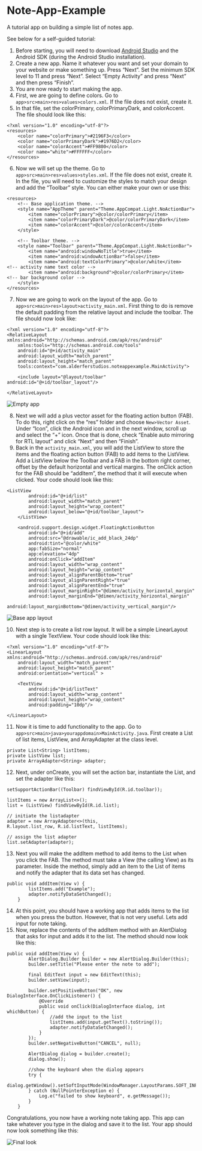 # Note-App-Example
A tutorial app on building a simple list of notes app.

See below for a self-guided tutorial:

1) Before starting, you will need to download [Android Studio](https://developer.android.com/studio/index.html) and the Android SDK (during the Android Studio installation).
2) Create a new app. Name it whatever you want and set your domain to your website or make something up. Press “Next”. Set the minimum SDK level to 11 and press “Next”. Select “Empty Activity” and press “Next” and then press “Finish”.
3) You are now ready to start making the app.
4) First, we are going to define colors. Go to `app>src>main>res>values>colors.xml`. If the file does not exist, create it. 
5) In that file, set the colorPrimary, colorPrimaryDark, and colorAccent. The file should look like this:
~~~~
<?xml version="1.0" encoding="utf-8"?>
<resources>
    <color name="colorPrimary">#2196F3</color>
    <color name="colorPrimaryDark">#1976D2</color>
    <color name="colorAccent">#FF9800</color>
    <color name="white">#FFFFFF</color>
</resources>
~~~~

6) Now we will set up the theme. Go to `app>src>main>res>values>styles.xml`. If the file does not exist, create it. In the file, you will need to customize the styles to match your design and add the “Toolbar” style. You can either make your own or use this:
~~~~
<resources>
    <!-- Base application theme. -->
    <style name="AppTheme" parent="Theme.AppCompat.Light.NoActionBar">
        <item name="colorPrimary">@color/colorPrimary</item>
        <item name="colorPrimaryDark">@color/colorPrimaryDark</item>
        <item name="colorAccent">@color/colorAccent</item>
    </style>

    <!-- Toolbar theme. -->
    <style name="Toolbar" parent="Theme.AppCompat.Light.NoActionBar">
        <item name="android:windowNoTitle">true</item>
        <item name="android:windowActionBar">false</item>
        <item name="android:textColorPrimary">@color/white</item>        <!-- activity name text color -->
        <item name="android:background">@color/colorPrimary</item>        <!-- bar background color -->
    </style>
</resources>
~~~~

7) Now we are going to work on the layout of the app. Go to `app>src>main>res>layout>activity_main.xml`. First thing to do is remove the default padding from the relative layout and include the toolbar. The file should now look like: 
~~~~
<?xml version="1.0" encoding="utf-8"?>
<RelativeLayout xmlns:android="http://schemas.android.com/apk/res/android"
    xmlns:tools="http://schemas.android.com/tools"
    android:id="@+id/activity_main"
    android:layout_width="match_parent"
    android:layout_height="match_parent"
    tools:context="com.alderferstudios.noteappexample.MainActivity">

    <include layout="@layout/toolbar" android:id="@+id/toolbar_layout"/>

</RelativeLayout>
~~~~

![Empty app](screenshots/empty_layout.png)

8) Next we will add a plus vector asset for the floating action button (FAB). To do this, right click on the “res” folder and choose `New>Vector Asset`. Under “Icon”, click the Android icon and in the next window, scroll up and select the “+” icon. Once that is done, check “Enable auto mirroring for RTL layout” and click “Next” and then “Finish”.
9) Back in the `activity_main.xml`, you will add the ListView to store the items and the floating action button (FAB) to add items to the ListView. Add a ListView below the Toolbar and a FAB in the bottom right corner, offset by the default horizontal and vertical margins. The onClick action for the FAB should be “addItem”, the method that it will execute when clicked. Your code should look like this:
~~~~
<ListView
        android:id="@+id/list"
        android:layout_width="match_parent"
        android:layout_height="wrap_content"
        android:layout_below="@+id/toolbar_layout">
    </ListView>

    <android.support.design.widget.FloatingActionButton
        android:id="@+id/add"
        android:src="@drawable/ic_add_black_24dp"
        android:tint="@color/white"
        app:fabSize="normal"
        app:elevation="4dp"
        android:onClick="addItem"
        android:layout_width="wrap_content"
        android:layout_height="wrap_content"
        android:layout_alignParentBottom="true"
        android:layout_alignParentRight="true"
        android:layout_alignParentEnd="true"
        android:layout_marginRight="@dimen/activity_horizontal_margin"
        android:layout_marginEnd="@dimen/activity_horizontal_margin"
        android:layout_marginBottom="@dimen/activity_vertical_margin"/>
~~~~

![Base app layout](screenshots/base_layout.png)

10) Next step is to create a list row layout. It will be a simple LinearLayout with a single TextView. Your code should look like this:
~~~~
<?xml version="1.0" encoding="utf-8"?>
<LinearLayout xmlns:android="http://schemas.android.com/apk/res/android"
    android:layout_width="match_parent"
    android:layout_height="match_parent"
    android:orientation="vertical" >

    <TextView
        android:id="@+id/listText"
        android:layout_width="wrap_content"
        android:layout_height="wrap_content"
        android:padding="10dp"/>

</LinearLayout>
~~~~

11) Now it is time to add functionality to the app. Go to `app>src>main>java>yourappdomain>MainActivity.java`. First create a List of list items, ListView, and ArrayAdapter at the class level. 
~~~~
private List<String> listItems;
private ListView list;
private ArrayAdapter<String> adapter;
~~~~

12) Next, under onCreate, you will set the action bar, instantiate the List, and set the adapter like this:
~~~~
setSupportActionBar((Toolbar) findViewById(R.id.toolbar));

listItems = new ArrayList<>();
list = (ListView) findViewById(R.id.list);

// initiate the listadapter
adapter = new ArrayAdapter<>(this,
R.layout.list_row, R.id.listText, listItems);

// assign the list adapter
list.setAdapter(adapter);
~~~~

13) Next you will make the addItem method to add items to the List when you click the FAB. The method must take a View (the calling View) as its parameter. Inside the method, simply add an item to the List of items and notify the adapter that its data set has changed. 
~~~~
public void addItem(View v) {
        listItems.add("Example");
        adapter.notifyDataSetChanged();
    }
~~~~

14) At this point, you should have a working app that adds items to the list when you press the button. However, that is not very useful. Lets add input for note taking. 
15) Now, replace the contents of the addItem method with an AlertDialog that asks for input and adds it to the list. The method should now look like this: 
~~~~
public void addItem(View v) {
        AlertDialog.Builder builder = new AlertDialog.Builder(this);
        builder.setTitle("Please enter the note to add");

        final EditText input = new EditText(this);
        builder.setView(input);

        builder.setPositiveButton("OK", new DialogInterface.OnClickListener() {
            @Override
            public void onClick(DialogInterface dialog, int whichButton) {
                //add the input to the list
                listItems.add(input.getText().toString());
                adapter.notifyDataSetChanged();
            }
        });
        builder.setNegativeButton("CANCEL", null);

        AlertDialog dialog = builder.create();
        dialog.show();

        //show the keyboard when the dialog appears
        try {
            dialog.getWindow().setSoftInputMode(WindowManager.LayoutParams.SOFT_INPUT_STATE_ALWAYS_VISIBLE);
        } catch (NullPointerException e) {
            Log.e("failed to show keyboard", e.getMessage());
        }
    }
~~~~

Congratulations, you now have a working note taking app. This app can take whatever you type in the dialog and save it to the list. Your app should now look something like this:

![Final look](screenshots/final_app.png)

